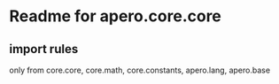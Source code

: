 # Readme for apero.core.core

## import rules

only from core.core, core.math, core.constants, apero.lang, apero.base

